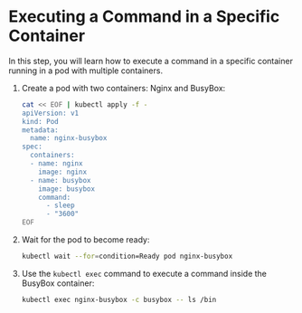 # Executing a Command in a Specific Container

In this step, you will learn how to execute a command in a specific container running in a pod with multiple containers.

1. Create a pod with two containers: Nginx and BusyBox:

   ```bash
   cat << EOF | kubectl apply -f -
   apiVersion: v1
   kind: Pod
   metadata:
     name: nginx-busybox
   spec:
     containers:
     - name: nginx
       image: nginx
     - name: busybox
       image: busybox
       command:
         - sleep
         - "3600"
   EOF
   ```

2. Wait for the pod to become ready:

   ```bash
   kubectl wait --for=condition=Ready pod nginx-busybox
   ```

3. Use the `kubectl exec` command to execute a command inside the BusyBox container:

   ```bash
   kubectl exec nginx-busybox -c busybox -- ls /bin
   ```
